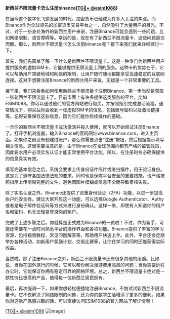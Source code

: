 **新西兰不限流量卡怎么注册binance[[TG💪+ @esim1088](https://t.me/s/esim1088)]**

在当今这个数字化飞速发展的时代，加密货币已经成为许多人关注的焦点。而Binance作为全球领先的加密货币交易平台之一，自然吸引了大量用户的目光。不过，对于一些身处海外的新西兰用户来说，注册Binance可能会遇到一些问题，比如网络限制、语言障碍等。幸运的是，现在有了新西兰不限流量卡，这些问题迎刃而解。那么，新西兰不限流量卡怎么注册binance呢？接下来我们就来详细探讨一下。

首先，我们先简单了解一下什么是新西兰不限流量卡。这是一种专门为新西兰用户提供服务的虚拟SIM卡，它能够提供无限流量上网的服务。这种卡的优势在于，它可以帮助用户突破地域和网络的限制，让用户随时随地都能享受高速稳定的互联网连接。这对于想要注册Binance的新西兰用户来说，无疑是一个非常重要的工具。

接下来，我们来看看如何使用新西兰不限流量卡注册Binance。第一步当然是获取一张新西兰不限流量卡了。目前市面上有许多提供这类服务的平台，比如ESIM1088。你可以通过他们的官方网站进行购买，并按照指引完成激活流程。通常情况下，购买后你会收到一张虚拟SIM卡的信息，包括账号密码以及激活链接等。记得妥善保存这些信息，因为它们是你后续操作的基础。

一旦你的新西兰不限流量卡成功激活并投入使用，就可以开始尝试注册Binance了。打开手机浏览器，输入Binance的官网网址www.binance.com，进入主页面。如果你之前没有创建过账户，那么你需要点击“注册”按钮，然后根据提示填写相关信息。这里需要注意的是，由于Binance在全球范围内都有严格的监管政策，因此要求用户必须实名认证才能正常使用平台功能。所以，在注册时务必确保提供的信息真实有效。

填写完基本信息之后，系统会要求上传身份证件照片或者扫描件，用于验证身份。这是为了遵守各国法律法规的要求，同时也是保障平台安全的重要措施。请严格按照指示上传清晰完整的文件，避免因图片模糊或信息不全而导致审核失败。

除了实名认证之外，Binance还提供了双重身份验证（2FA）功能，以进一步提高账户的安全性。建议大家开启这一功能，可以选择Google Authenticator、Authy或者是电子邮件验证码等方式来进行身份确认。这样一来，即使有人知道你的用户名和密码，也无法轻易登录你的账户。

完成了上述步骤之后，你就算是正式成为Binance的一员啦！不过，作为新手，可能还需要花一点时间熟悉平台的操作界面和各项功能。Binance提供了丰富的学习资源，包括视频教程、常见问题解答等，帮助用户快速上手。此外，平台还会定期举办各种活动，如新用户奖励计划、交易比赛等，让你在学习的同时还能获得实际收益。

当然啦，除了注册Binance之外，新西兰不限流量卡还有很多其他的用途。比如说，当你在国外旅行的时候，它可以帮你解决漫游费用高昂的问题；当你需要远程办公时，它能保证你拥有稳定可靠的网络环境。总之，新西兰不限流量卡绝对是一款性价比极高的产品，值得每一位新西兰居民拥有。

最后，再次强调一下，如果你想轻松便捷地注册Binance，不妨试试新西兰不限流量卡。它不仅解决了网络限制的问题，还为你的数字生活增添了更多的便利。如果你对这款产品感兴趣的话，可以直接访问ESIM1088的官方网站了解详情哦！

[[TG💪+ @esim1088](https://t.me/s/esim1088) ![Image](https://i.postimg.cc/4NQfJmqS/Snipaste-2025-05-13-00-14-12.png)]